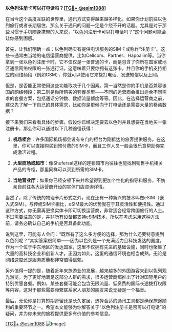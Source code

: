 **以色列注册卡可以打电话吗？[[TG💪+ @esim1088](https://t.me/s/esim1088)]**

在当今这个高度互联的世界里，通讯方式变得越来越多样化。如果你计划前往以色列旅行或者长期居住，那么关于通讯的问题一定是个绕不开的话题。尤其是对于那些习惯于手机随身携带的人来说，“以色列注册卡可以打电话吗？”这个问题可能会让你感到困惑。

首先，让我们明确一点：以色列确实有提供电话服务的SIM卡或称作“注册卡”。这些卡通常由当地的电信运营商提供，比如Cellcom、Partner、Hapoalim等。当你拿到一张以色列注册卡时，它不仅仅是一张普通的卡，而是包含了你所在国家或地区通信网络权限的一张通行证。这意味着只要你拥有这张卡，并且你的手机支持相应的网络频段（例如GSM），你就可以使用它来拨打电话、发送短信以及上网。

但是，是否能正常使用这些功能取决于几个因素。第一当然是你的手机是否兼容该国的网络频段；第二则是你所购买的套餐类型——不同的运营商会推出适合不同需求的套餐方案，包括通话分钟数、数据流量额度等等。因此，在选择运营商之前，建议先了解一下自己的具体需求，比如你是更倾向于打电话还是需要大量的移动数据？

接下来我们来看看具体的步骤。假设你已经决定要去以色列并且想要在当地买一张注册卡，那么你可以通过以下几种途径获得：

1. **机场柜台**：许多国际机场都会设有专门的柜台为刚抵达的旅客提供服务。在这里，你可以直接购买到预付费的SIM卡，而且工作人员一般会很乐意帮助你完成激活过程。
   
2. **大型商场或超市**：像Shufersal这样的连锁超市内往往也能找到销售手机相关产品的专柜，那里同样可以买到所需的SIM卡。
    
3. **当地营业厅**：如果你已经安顿下来并希望得到更加个性化的指导和服务，不妨亲自前往各大运营商开设的实体门店咨询详情。

当然了，除了传统的物理卡片形式之外，现在还有一种新兴的技术叫做eSIM（嵌入式SIM）。与传统SIM卡相比，eSIM最大的优势就在于其灵活性和便携性。通过这种方式，你无需再更换实体卡即可切换运营商，非常适合经常跨国旅行的人士。不过需要注意的是，并非所有设备都支持eSIM技术，所以在考虑采用这种方法前，请务必确认自己的手机是否具备此功能。

说到这里，可能有人会问：“既然有了这么多方便的选择，那为什么还要特意提到以色列呢？”其实答案很简单——因为以色列是一个充满活力且科技发达的国度。作为一个位于中东地区的发达国家，这里不仅拥有先进的基础设施，同时也聚集了大量的高科技企业和创新人才。正因为如此，这里的通信环境也相当成熟，无论是网络速度还是服务质量都非常值得信赖。

另外值得一提的是，随着近年来旅游业的发展，越来越多的外国游客来到以色列观光游览。为了更好地满足这部分人群的需求，很多运营商都推出了针对国际用户的特别优惠套餐。例如，某些套餐可能会包含无限流量、低资费的国际长途拨打权限等内容，这对于那些需要频繁联系家人朋友的朋友来说无疑是一个福音。

最后，无论你是打算短期逗留还是长久定居，选择合适的通讯工具都是确保旅途顺利的重要环节之一。希望本文能够为你解答关于“以色列注册卡是否可以打电话”的疑问，并为你未来的旅程提供更多有价值的参考信息。

[[TG💪+ @esim1088](https://t.me/s/esim1088) ![Image](https://i.postimg.cc/4NQfJmqS/Snipaste-2025-05-13-00-14-12.png)]